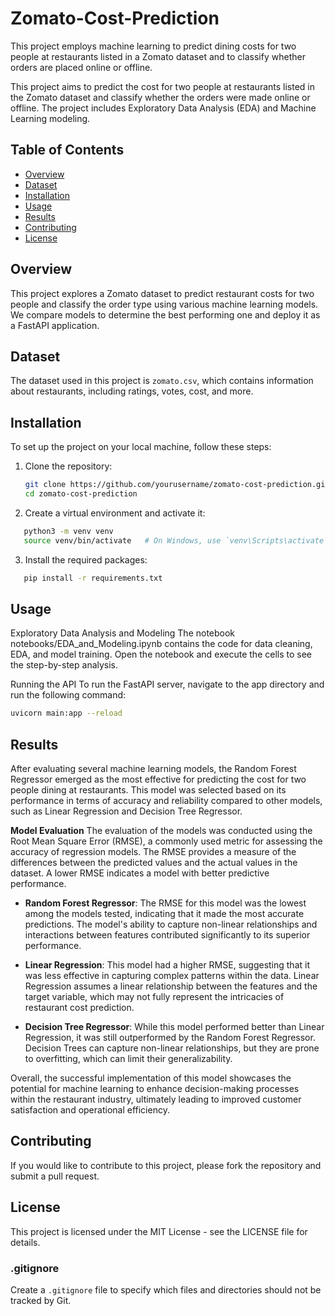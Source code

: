 # Zomato-Cost-Prediction
This project employs machine learning to predict dining costs for two people at restaurants listed in a Zomato dataset and to classify whether orders are placed online or offline.

This project aims to predict the cost for two people at restaurants listed in the Zomato dataset and classify whether the orders were made online or offline. The project includes Exploratory Data Analysis (EDA) and Machine Learning modeling.

## Table of Contents
- [Overview](#overview)
- [Dataset](#dataset)
- [Installation](#installation)
- [Usage](#usage)
- [Results](#results)
- [Contributing](#contributing)
- [License](#license)

## Overview

This project explores a Zomato dataset to predict restaurant costs for two people and classify the order type using various machine learning models. We compare models to determine the best performing one and deploy it as a FastAPI application.

## Dataset

The dataset used in this project is `zomato.csv`, which contains information about restaurants, including ratings, votes, cost, and more.

## Installation

To set up the project on your local machine, follow these steps:

1. Clone the repository:
   ```bash
   git clone https://github.com/yourusername/zomato-cost-prediction.git
   cd zomato-cost-prediction
   ```

2. Create a virtual environment and activate it:
```bash
   python3 -m venv venv
   source venv/bin/activate   # On Windows, use `venv\Scripts\activate`
```

3. Install the required packages:
```bash
   pip install -r requirements.txt
```
## Usage
Exploratory Data Analysis and Modeling
The notebook notebooks/EDA_and_Modeling.ipynb contains the code for data cleaning, EDA, and model training. Open the notebook and execute the cells to see the step-by-step analysis.

Running the API
To run the FastAPI server, navigate to the app directory and run the following command:
```bash
uvicorn main:app --reload
```
## Results
After evaluating several machine learning models, the Random Forest Regressor emerged as the most effective for predicting the cost for two people dining at restaurants. This model was selected based on its performance in terms of accuracy and reliability compared to other models, such as Linear Regression and Decision Tree Regressor.

**Model Evaluation** 
The evaluation of the models was conducted using the Root Mean Square Error (RMSE), a commonly used metric for assessing the accuracy of regression models. The RMSE provides a measure of the differences between the predicted values and the actual values in the dataset. A lower RMSE indicates a model with better predictive performance.

- **Random Forest Regressor**: The RMSE for this model was the lowest among the models tested, indicating that it made the most accurate predictions. The model's ability to capture non-linear relationships and interactions between features contributed significantly to its superior performance.

- **Linear Regression**: This model had a higher RMSE, suggesting that it was less effective in capturing complex patterns within the data. Linear Regression assumes a linear relationship between the features and the target variable, which may not fully represent the intricacies of restaurant cost prediction.

- **Decision Tree Regressor**: While this model performed better than Linear Regression, it was still outperformed by the Random Forest Regressor. Decision Trees can capture non-linear relationships, but they are prone to overfitting, which can limit their generalizability.

Overall, the successful implementation of this model showcases the potential for machine learning to enhance decision-making processes within the restaurant industry, ultimately leading to improved customer satisfaction and operational efficiency.

## Contributing
If you would like to contribute to this project, please fork the repository and submit a pull request.

## License
This project is licensed under the MIT License - see the LICENSE file for details.

### .gitignore

Create a `.gitignore` file to specify which files and directories should not be tracked by Git.

